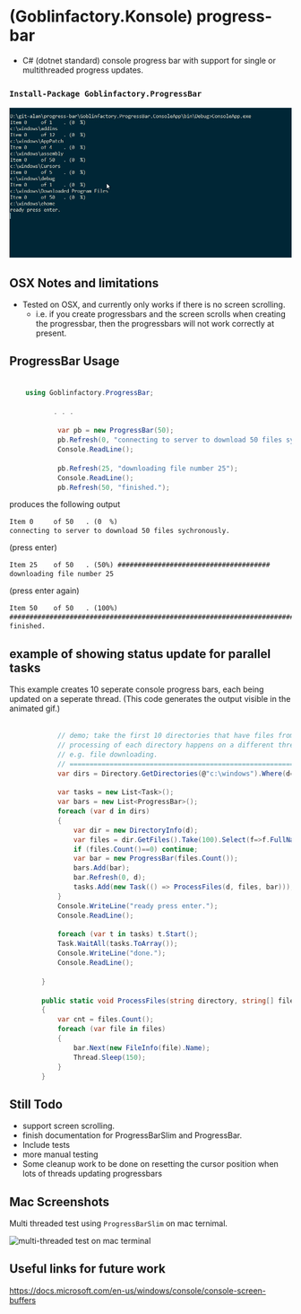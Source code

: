 # (Goblinfactory.Konsole) progress-bar

- C# (dotnet standard) console progress bar with support for single or multithreaded progress updates.

### `Install-Package Goblinfactory.ProgressBar`

![InstallProgressBar](progressbar.gif)

## OSX Notes and limitations

- Tested on OSX, and currently only works if there is no screen scrolling.
    - i.e. if you create progressbars and the screen scrolls when creating the progressbar, then the progressbars will not work correctly at present.

## ProgressBar Usage

```csharp

    using Goblinfactory.ProgressBar;

           . . .

            var pb = new ProgressBar(50);
            pb.Refresh(0, "connecting to server to download 50 files sychronously.");
            Console.ReadLine();

            pb.Refresh(25, "downloading file number 25");
            Console.ReadLine();
            pb.Refresh(50, "finished.");
```

produces the following output

```text
Item 0     of 50   . (0  %)
connecting to server to download 50 files sychronously.
```

(press enter)

```text
Item 25    of 50   . (50%) ######################################
downloading file number 25
```

(press enter again)

```text
Item 50    of 50   . (100%) ############################################################################
finished.
```

## example of showing status update for parallel tasks

This example creates 10 seperate console progress bars, each being updated on a seperate thread. (This code generates the output visible in the animated gif.)

```csharp

            // demo; take the first 10 directories that have files from c:\windows, and then pretends to process (list) them.
            // processing of each directory happens on a different thread, to simulate multiple background tasks,
            // e.g. file downloading.
            // ==============================================================================================================
            var dirs = Directory.GetDirectories(@"c:\windows").Where(d=> Directory.GetFiles(d).Count()>0).Take(10);

            var tasks = new List<Task>();
            var bars = new List<ProgressBar>();
            foreach (var d in dirs)
            {
                var dir = new DirectoryInfo(d);
                var files = dir.GetFiles().Take(100).Select(f=>f.FullName).ToArray();
                if (files.Count()==0) continue;
                var bar = new ProgressBar(files.Count());
                bars.Add(bar);
                bar.Refresh(0, d);
                tasks.Add(new Task(() => ProcessFiles(d, files, bar)));
            }
            Console.WriteLine("ready press enter.");
            Console.ReadLine();

            foreach (var t in tasks) t.Start();
            Task.WaitAll(tasks.ToArray());
            Console.WriteLine("done.");
            Console.ReadLine();

        }

        public static void ProcessFiles(string directory, string[] files, ProgressBar bar)
        {
            var cnt = files.Count();
            foreach (var file in files)
            {
                bar.Next(new FileInfo(file).Name);
                Thread.Sleep(150);
            }
        }


```

## Still Todo

- support screen scrolling.
- finish documentation for ProgressBarSlim and ProgressBar.
- Include tests
- more manual testing
- Some cleanup work to be done on resetting the cursor position when lots of threads updating progressbars

## Mac Screenshots

Multi threaded test using `ProgressBarSlim` on mac ternimal.

![multi-threaded test on mac terminal](progress-bar-on-mac.gif)

## Useful links for future work

https://docs.microsoft.com/en-us/windows/console/console-screen-buffers